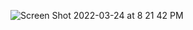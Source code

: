 ![Screen Shot 2022-03-24 at 8 21 42 PM](https://user-images.githubusercontent.com/10819865/160036234-031db252-dcd9-41e4-abb0-92367ce39fc9.png)
